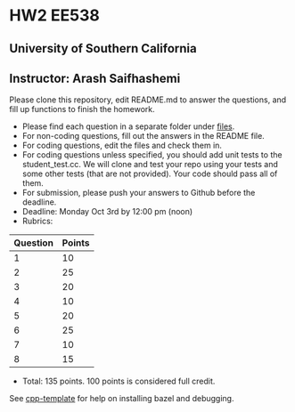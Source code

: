 
# HW2 EE538
## University of Southern California
## Instructor: Arash Saifhashemi

Please clone this repository, edit README.md to answer the questions, and fill up functions to finish the homework.

- Please find each question in a separate folder under [files](/files).
- For non-coding questions, fill out the answers in the README file.
- For coding questions, edit the files and check them in.
- For coding questions unless specified, you should add unit tests to the student_test.cc. We will clone and test your repo using your tests and some other tests (that are not provided). Your code should pass all of them.
- For submission, please push your answers to Github before the deadline.
- Deadline: Monday Oct 3rd by 12:00 pm (noon)
- Rubrics:
  
| Question | Points |
| -- | -- |
| 1  | 10 |
| 2  | 25 |
| 3  | 20 |
| 4  | 10 |
| 5  | 20 |
| 6  | 25 |
| 7  | 10 |
| 8  | 15 |

- Total: 135 points. 100 points is considered full credit.


See [cpp-template](https://github.com/ourarash/cpp-template) for help on installing bazel and debugging.
